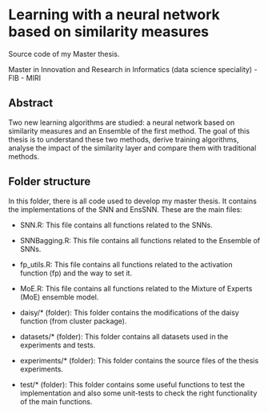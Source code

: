 # Learning with a neural network based on similarity measures

Source code of my Master thesis. 

Master in Innovation and Research in Informatics (data science speciality) - FIB - MIRI
 
 ## Abstract 

 Two new learning algorithms are studied: a neural network based on similarity measures and an Ensemble of the first method. The goal of this thesis is to understand these two methods, derive training algorithms, analyse the impact of the similarity layer and compare them with traditional methods.




## Folder structure

In this folder, there is all code used to develop my master thesis.
It contains the implementations of the SNN and EnsSNN. 
These are the main files:

- SNN.R: 
	This file contains all functions related to the SNNs.

- SNNBagging.R: 
	This file contains all functions related to the Ensemble of SNNs.

- fp_utils.R: 
	This file contains all functions related to the activation function (fp) and the way to set it.

- MoE.R: 
	This file contains all functions related to the Mixture of Experts (MoE) ensemble model.

- daisy/* (folder):
	This folder contains the modifications of the daisy function (from cluster package).

- datasets/* (folder):
	This folder contains all datasets used in the experiments and tests.
		
- experiments/* (folder):
	This folder contains the source files of the thesis experiments.

- test/* (folder):
	This folder contains some useful functions to test the implementation and also some unit-tests to check the right functionality of the main functions.



